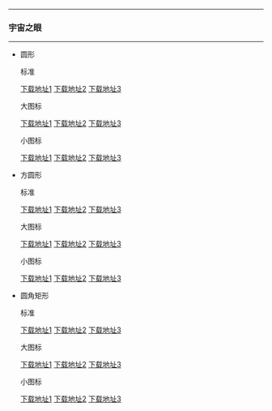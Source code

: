   ---

  ### 宇宙之眼

  ---

  - 圆形 

    标准

    [下载地址1](https://github.com.cnpmjs.org/pzcn/emui-icons/releases/download/{ver}/Nebulae.hwt)    [下载地址2](https://emui1.herokuapp.com/Nebulae_Round.hwt)    [下载地址3](https://emui.netlify.app/Nebulae_Round.hwt)
    
    大图标

    [下载地址1](https://github.com.cnpmjs.org/pzcn/emui-icons/releases/download/{ver}/Nebulae_Big.hwt)    [下载地址2](https://emui1.herokuapp.com/Nebulae_Round_Big.hwt)    [下载地址3](https://emui.netlify.app/Nebulae_Round_Big.hwt)

    小图标

    [下载地址1](https://github.com.cnpmjs.org/pzcn/emui-icons/releases/download/{ver}/Nebulae_Small.hwt)    [下载地址2](https://emui1.herokuapp.com/Nebulae_Round_Small.hwt)    [下载地址3](https://emui.netlify.app/Nebulae_Round_Small.hwt)

  - 方圆形 

    标准
    
    [下载地址1](https://github.com.cnpmjs.org/pzcn/emui-icons/releases/download/{ver}/Nebulae_SquareCircle.hwt)    [下载地址2](https://emui1.herokuapp.com/Nebulae_SquareCircle.hwt)    [下载地址3](https://emui.netlify.app/Nebulae_SquareCircle.hwt)

    大图标

    [下载地址1](https://github.com.cnpmjs.org/pzcn/emui-icons/releases/download/{ver}/Nebulae_SquareCircle_Big.hwt)    [下载地址2](https://emui1.herokuapp.com/Nebulae_SquareCircle_Big.hwt)    [下载地址3](https://emui.netlify.app/Nebulae_SquareCircle_Big.hwt)

    小图标

    [下载地址1](https://github.com.cnpmjs.org/pzcn/emui-icons/releases/download/{ver}/Nebulae_SquareCircle_Small.hwt)    [下载地址2](https://emui1.herokuapp.com/Nebulae_SquareCircle_Small.hwt)    [下载地址3](https://emui.netlify.app/Nebulae_SquareCircle_Small.hwt)

  - 圆角矩形 

    标准
    
    [下载地址1](https://github.com.cnpmjs.org/pzcn/emui-icons/releases/download/{ver}/Nebulae_Rectangle.hwt)    [下载地址2](https://emui1.herokuapp.com/Nebulae_Rectangle.hwt)    [下载地址3](https://emui.netlify.app/Nebulae_Rectangle.hwt)

    大图标

    [下载地址1](https://github.com.cnpmjs.org/pzcn/emui-icons/releases/download/{ver}/Nebulae_Rectangle_Big.hwt)    [下载地址2](https://emui1.herokuapp.com/Nebulae_Rectangle_Big.hwt)    [下载地址3](https://emui.netlify.app/Nebulae_Rectangle_Big.hwt)

    小图标

    [下载地址1](https://github.com.cnpmjs.org/pzcn/emui-icons/releases/download/{ver}/Nebulae_Rectangle_Small.hwt)    [下载地址2](https://emui1.herokuapp.com/Nebulae_Rectangle_Small.hwt)    [下载地址3](https://emui.netlify.app/Nebulae_Rectangle_Small.hwt)